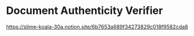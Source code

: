 # Document Authenticity Verifier

https://slime-koala-30a.notion.site/6b7653a689f34273829c018f9582cda8
